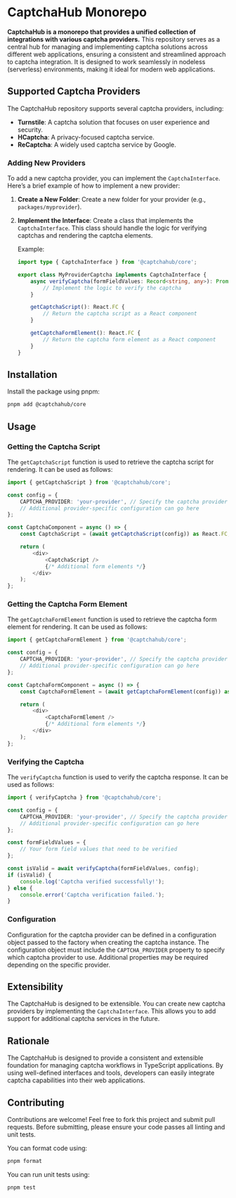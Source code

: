 # CaptchaHub Monorepo

**CaptchaHub is a monorepo that provides a unified collection of integrations with various captcha providers.** This repository serves as a central hub for managing and implementing captcha solutions across different web applications, ensuring a consistent and streamlined approach to captcha integration. It is designed to work seamlessly in nodeless (serverless) environments, making it ideal for modern web applications.

## Supported Captcha Providers

The CaptchaHub repository supports several captcha providers, including:

- **Turnstile**: A captcha solution that focuses on user experience and security.
- **HCaptcha**: A privacy-focused captcha service.
- **ReCaptcha**: A widely used captcha service by Google.

### Adding New Providers

To add a new captcha provider, you can implement the `CaptchaInterface`. Here’s a brief example of how to implement a new provider:

1. **Create a New Folder**: Create a new folder for your provider (e.g., `packages/myprovider`).
2. **Implement the Interface**: Create a class that implements the `CaptchaInterface`. This class should handle the logic for verifying captchas and rendering the captcha elements.

   Example:
   ```typescript
   import type { CaptchaInterface } from '@captchahub/core';

   export class MyProviderCaptcha implements CaptchaInterface {
       async verifyCaptcha(formFieldValues: Record<string, any>): Promise<boolean> {
           // Implement the logic to verify the captcha
       }

       getCaptchaScript(): React.FC {
           // Return the captcha script as a React component
       }

       getCaptchaFormElement(): React.FC {
           // Return the captcha form element as a React component
       }
   }
   ```

## Installation

Install the package using pnpm:

```bash
pnpm add @captchahub/core
```

## Usage

### Getting the Captcha Script

The `getCaptchaScript` function is used to retrieve the captcha script for rendering. It can be used as follows:

```typescript
import { getCaptchaScript } from '@captchahub/core';

const config = {
    CAPTCHA_PROVIDER: 'your-provider', // Specify the captcha provider
    // Additional provider-specific configuration can go here
};

const CaptchaComponent = async () => {
    const CaptchaScript = (await getCaptchaScript(config)) as React.FC;

    return (
        <div>
            <CaptchaScript />
            {/* Additional form elements */}
        </div>
    );
};
```

### Getting the Captcha Form Element

The `getCaptchaFormElement` function is used to retrieve the captcha form element for rendering. It can be used as follows:

```typescript
import { getCaptchaFormElement } from '@captchahub/core';

const config = {
    CAPTCHA_PROVIDER: 'your-provider', // Specify the captcha provider
    // Additional provider-specific configuration can go here
};

const CaptchaFormComponent = async () => {
    const CaptchaFormElement = (await getCaptchaFormElement(config)) as React.FC;

    return (
        <div>
            <CaptchaFormElement />
            {/* Additional form elements */}
        </div>
    );
};
```

### Verifying the Captcha

The `verifyCaptcha` function is used to verify the captcha response. It can be used as follows:

```typescript
import { verifyCaptcha } from '@captchahub/core';

const config = {
    CAPTCHA_PROVIDER: 'your-provider', // Specify the captcha provider
    // Additional provider-specific configuration can go here
};

const formFieldValues = {
    // Your form field values that need to be verified
};

const isValid = await verifyCaptcha(formFieldValues, config);
if (isValid) {
    console.log('Captcha verified successfully!');
} else {
    console.error('Captcha verification failed.');
}
```

### Configuration

Configuration for the captcha provider can be defined in a configuration object passed to the factory when creating the captcha instance. The configuration object must include the `CAPTCHA_PROVIDER` property to specify which captcha provider to use. Additional properties may be required depending on the specific provider.

## Extensibility

The CaptchaHub is designed to be extensible. You can create new captcha providers by implementing the `CaptchaInterface`. This allows you to add support for additional captcha services in the future.

## Rationale

The CaptchaHub is designed to provide a consistent and extensible foundation for managing captcha workflows in TypeScript applications. By using well-defined interfaces and tools, developers can easily integrate captcha capabilities into their web applications.

## Contributing

Contributions are welcome! Feel free to fork this project and submit pull requests. Before submitting, please ensure your code passes all linting and unit tests.

You can format code using:

```bash
pnpm format
```

You can run unit tests using:

```bash
pnpm test
